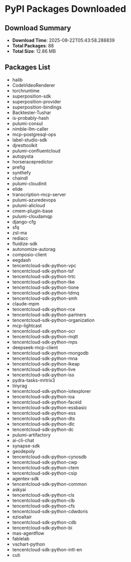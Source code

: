 # PyPI Packages Downloaded

## Download Summary
- **Download Time**: 2025-08-22T05:43:58.288839
- **Total Packages**: 88
- **Total Size**: 12.86 MB

## Packages List
- halib
- CodeVideoRenderer
- torchruntime
- superposition-sdk
- superposition-provider
- superposition-bindings
- Backtester-Tushar
- is-probably-hash
- pulumi-consul
- nimble-llm-caller
- mcp-postgresql-ops
- label-studio-sdk
- djresttoolkit
- pulumi-confluentcloud
- autopysta
- horseracepredictor
- prefig
- synthefy
- chaindl
- pulumi-cloudinit
- elide
- transcription-mcp-server
- pulumi-azuredevops
- pulumi-alicloud
- cmem-plugin-base
- pulumi-cloudamqp
- django-cfg
- sfq
- zsl-ma
- rediacc
- fluidize-sdk
- autonomize-autorag
- composio-client
- eegdash
- tencentcloud-sdk-python-vpc
- tencentcloud-sdk-python-tsf
- tencentcloud-sdk-python-trtc
- tencentcloud-sdk-python-tke
- tencentcloud-sdk-python-tione
- tencentcloud-sdk-python-tdmq
- tencentcloud-sdk-python-smh
- claude-mpm
- tencentcloud-sdk-python-rce
- tencentcloud-sdk-python-partners
- tencentcloud-sdk-python-organization
- mcp-lightcast
- tencentcloud-sdk-python-ocr
- tencentcloud-sdk-python-mqtt
- tencentcloud-sdk-python-mps
- deepseek-mcp-client
- tencentcloud-sdk-python-mongodb
- tencentcloud-sdk-python-mna
- tencentcloud-sdk-python-lkeap
- tencentcloud-sdk-python-live
- tencentcloud-sdk-python-iss
- pydra-tasks-mrtrix3
- tinyrag
- tencentcloud-sdk-python-iotexplorer
- tencentcloud-sdk-python-ioa
- tencentcloud-sdk-python-faceid
- tencentcloud-sdk-python-essbasic
- tencentcloud-sdk-python-ess
- tencentcloud-sdk-python-dts
- tencentcloud-sdk-python-dlc
- tencentcloud-sdk-python-dc
- pulumi-artifactory
- ai-cli-chat
- synapse-sdk
- geodepoly
- tencentcloud-sdk-python-cynosdb
- tencentcloud-sdk-python-cwp
- tencentcloud-sdk-python-ctem
- tencentcloud-sdk-python-csip
- agentex-sdk
- tencentcloud-sdk-python-common
- askyai
- tencentcloud-sdk-python-cls
- tencentcloud-sdk-python-clb
- tencentcloud-sdk-python-cfs
- tencentcloud-sdk-python-cdwdoris
- ezioaltair
- tencentcloud-sdk-python-cdb
- tencentcloud-sdk-python-bi
- mas-agentflow
- fablelab
- vschart-python
- tencentcloud-sdk-python-intl-en
- cuti
